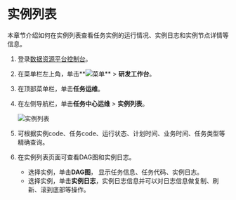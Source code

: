 # 实例列表

本章节介绍如何在实例列表查看任务实例的运行情况、实例日志和实例节点详情等信息。

1.  登录[数据资源平台控制台](https://dataq.console.aliyun.com)。

2.  在菜单栏左上角，单击**![菜单](https://static-aliyun-doc.oss-accelerate.aliyuncs.com/assets/img/zh-CN/6504337061/p188771.png)** \> **研发工作台**。

3.  在顶部菜单栏，单击**任务运维**。

4.  在左侧导航栏，单击**任务中心运维** \> **实例列表**。

    ![实例列表](https://static-aliyun-doc.oss-accelerate.aliyuncs.com/assets/img/zh-CN/5636730261/p271520.png)

5.  可根据实例code、任务code、运行状态、计划时间、业务时间、任务类型等精确查询。

6.  在实例列表页面可查看DAG图和实例日志。

    -   选择实例，单击**DAG图**， 显示任务信息、任务代码、实例日志。
    -   选择实例，单击**实例日志**，实例日志信息并可以对日志信息做复制、刷新、滚到底部等操作。

